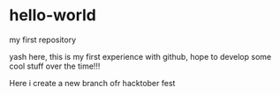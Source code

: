 # hello-world
my first repository

yash here, this is my first experience with github, hope to develop some cool stuff over the time!!!

Here i create a new branch ofr hacktober fest

